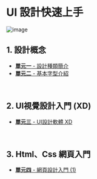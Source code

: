 
# UI 設計快速上手

![image](https://github.com/Barry028/UI-Design/blob/master/Lesson002%20-%20Typography/img/Bn_UiDesign.png)

## 1. 設計概念
* [**單元一** - 設計種類簡介](https://github.com/Barry028/Ui-Design/tree/master/Lesson001%20-%20%E8%A8%AD%E8%A8%88%E7%A8%AE%E9%A1%9E%E7%B0%A1%E4%BB%8B)
* [**單元二** - 基本字型介紹](https://github.com/Barry028/Ui-Design/tree/master/Lesson002%20-%20%E5%9F%BA%E6%9C%AC%E5%AD%97%E5%9E%8B%E4%BB%8B%E7%B4%B9)

<br/>

## 2. UI視覺設計入門 (XD) 
* [**單元三** - UI設計軟體 XD](https://github.com/Barry028/Ui-Design/tree/master/Lesson003%20-%20UI%E8%A8%AD%E8%A8%88%E8%BB%9F%E9%AB%94%20XD)

<br/>

## 3. Html、Css 網頁入門
* [**單元四** - 網頁設計入門 (1)](https://github.com/Barry028/Ui-Design/tree/master/Lesson004%20-%20%E7%B6%B2%E9%A0%81%E8%A8%AD%E8%A8%88%E5%85%A5%E9%96%80%20(1))

<br>
